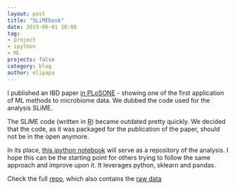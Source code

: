 ```yaml
---
layout: post
title: "SLiMEbook"
date: 2015-06-01 10:00
tag: 
- project
- ipython
- ML
projects: false
category: blog
author: elipapa
---
```


I published an IBD paper [in PLoSONE](http://journals.plos.org/plosone/article?id=10.1371/journal.pone.0039242) - showing one of the first application of ML methods to microbiome data. We dubbed the code used for the analysis SLiME.

The SLiME code (written in [R][]) became outdated pretty quickly. We decided that the code, as it was packaged for the publication of the paper, should not be in the open anymore. 

In its place, [this ipython notebook][notebook] will serve as a repository of the analysis. I hope this can be the starting point for others trying to follow the same approach and improve upon it. It leverages python, sklearn and pandas.

Check the full [repo][SLiMEbook], which also contains the [raw data][data]

[notebook]: http://nbviewer.ipython.org/github/elipapa/SLiMEbook/blob/master/SLiMEbook.ipynb 
[SLiMEbook]: https://github.com/elipapa/SLiMEbook/
[R]: https://www.r-project.org/
[data]: https://github.com/elipapa/SLiMEbook/tree/master/data/chimp